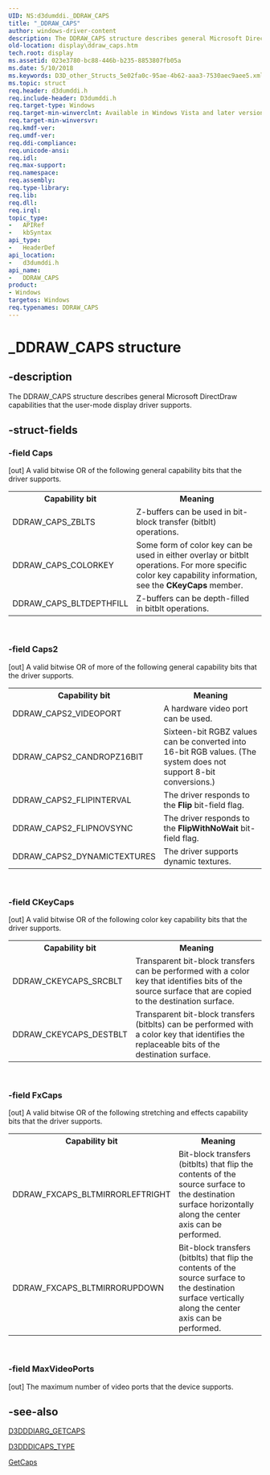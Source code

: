 ```yaml
---
UID: NS:d3dumddi._DDRAW_CAPS
title: "_DDRAW_CAPS"
author: windows-driver-content
description: The DDRAW_CAPS structure describes general Microsoft DirectDraw capabilities that the user-mode display driver supports.
old-location: display\ddraw_caps.htm
tech.root: display
ms.assetid: 023e3780-bc88-446b-b235-8853807fb05a
ms.date: 5/10/2018
ms.keywords: D3D_other_Structs_5e02fa0c-95ae-4b62-aaa3-7530aec9aee5.xml, DDRAW_CAPS, DDRAW_CAPS structure [Display Devices], _DDRAW_CAPS, d3dumddi/DDRAW_CAPS, display.ddraw_caps
ms.topic: struct
req.header: d3dumddi.h
req.include-header: D3dumddi.h
req.target-type: Windows
req.target-min-winverclnt: Available in Windows Vista and later versions of the Windows operating systems.
req.target-min-winversvr: 
req.kmdf-ver: 
req.umdf-ver: 
req.ddi-compliance: 
req.unicode-ansi: 
req.idl: 
req.max-support: 
req.namespace: 
req.assembly: 
req.type-library: 
req.lib: 
req.dll: 
req.irql: 
topic_type:
-	APIRef
-	kbSyntax
api_type:
-	HeaderDef
api_location:
-	d3dumddi.h
api_name:
-	DDRAW_CAPS
product:
- Windows
targetos: Windows
req.typenames: DDRAW_CAPS
---
```


# _DDRAW_CAPS structure


## -description


The DDRAW_CAPS structure describes general Microsoft DirectDraw capabilities that the user-mode display driver supports.


## -struct-fields




### -field Caps

[out] A valid bitwise OR of the following general capability bits that the driver supports.

<table>
<tr>
<th>Capability bit</th>
<th>Meaning</th>
</tr>
<tr>
<td>
DDRAW_CAPS_ZBLTS

</td>
<td>
Z-buffers can be used in bit-block transfer (bitblt) operations.

</td>
</tr>
<tr>
<td>
DDRAW_CAPS_COLORKEY

</td>
<td>
Some form of color key can be used in either overlay or bitblt operations. For more specific color key capability information, see the <b>CKeyCaps</b> member.

</td>
</tr>
<tr>
<td>
DDRAW_CAPS_BLTDEPTHFILL

</td>
<td>
Z-buffers can be depth-filled in bitblt operations.

</td>
</tr>
</table>
 


### -field Caps2

[out] A valid bitwise OR of more of the following general capability bits that the driver supports.

<table>
<tr>
<th>Capability bit</th>
<th>Meaning</th>
</tr>
<tr>
<td>
DDRAW_CAPS2_VIDEOPORT

</td>
<td>
A hardware video port can be used.

</td>
</tr>
<tr>
<td>
DDRAW_CAPS2_CANDROPZ16BIT

</td>
<td>
Sixteen-bit RGBZ values can be converted into 16-bit RGB values. (The system does not support 8-bit conversions.)

</td>
</tr>
<tr>
<td>
DDRAW_CAPS2_FLIPINTERVAL

</td>
<td>
The driver responds to the <b>Flip</b> bit-field flag.

</td>
</tr>
<tr>
<td>
DDRAW_CAPS2_FLIPNOVSYNC

</td>
<td>
The driver responds to the <b>FlipWithNoWait</b> bit-field flag.

</td>
</tr>
<tr>
<td>
DDRAW_CAPS2_DYNAMICTEXTURES

</td>
<td>
The driver supports dynamic textures.

</td>
</tr>
</table>
 


### -field CKeyCaps

[out] A valid bitwise OR of the following color key capability bits that the driver supports.

<table>
<tr>
<th>Capability bit</th>
<th>Meaning</th>
</tr>
<tr>
<td>
DDRAW_CKEYCAPS_SRCBLT

</td>
<td>
Transparent bit-block transfers can be performed with a color key that identifies bits of the source surface that are copied to the destination surface.

</td>
</tr>
<tr>
<td>
DDRAW_CKEYCAPS_DESTBLT

</td>
<td>
Transparent bit-block transfers (bitblts) can be performed with a color key that identifies the replaceable bits of the destination surface.

</td>
</tr>
</table>
 


### -field FxCaps

[out] A valid bitwise OR of the following stretching and effects capability bits that the driver supports.

<table>
<tr>
<th>Capability bit</th>
<th>Meaning</th>
</tr>
<tr>
<td>
DDRAW_FXCAPS_BLTMIRRORLEFTRIGHT

</td>
<td>
Bit-block transfers (bitblts) that flip the contents of the source surface to the destination surface horizontally along the center axis can be performed.

</td>
</tr>
<tr>
<td>
DDRAW_FXCAPS_BLTMIRRORUPDOWN

</td>
<td>
Bit-block transfers (bitblts) that flip the contents of the source surface to the destination surface vertically along the center axis can be performed.

</td>
</tr>
</table>
 


### -field MaxVideoPorts

[out] The maximum number of video ports that the device supports.


## -see-also




<a href="https://msdn.microsoft.com/library/windows/hardware/ff543148">D3DDDIARG_GETCAPS</a>



<a href="https://msdn.microsoft.com/library/windows/hardware/ff544132">D3DDDICAPS_TYPE</a>



<a href="https://msdn.microsoft.com/cf6c61ce-7b53-46d0-b3ff-ed5b2b964c65">GetCaps</a>
 

 

